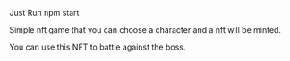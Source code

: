 Just Run npm start

Simple nft game that you can choose a character and a nft will be minted.

You can use this NFT to battle against the boss.
